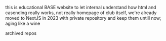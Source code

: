 this is educational BASE website to let internal understand how html and casending really works, not really homepage of club itself, we're already moved to NextJS in 2023 with private repository and keep them untill now; aging like a wine

archived repos
